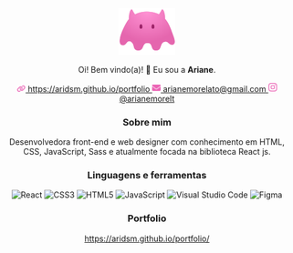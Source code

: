 <div style="text-align: center;">
<img src='https://github.com/aridsm/aridsm/blob/main/logo.svg' alt='logo' width='100px' margin='0 auto'/>

Oi! Bem vindo(a)! 👋
Eu sou a **Ariane**.
  
<a href='https://aridsm.github.io/portfolio/' display='block'>
<img src='https://github.com/aridsm/aridsm/blob/main/website.svg' width='15px' display='inline-block'/>
  https://aridsm.github.io/portfolio
</a>  
  
<a href='mailto:arianemorelato@gmail.com'>
<img src='https://github.com/aridsm/aridsm/blob/main/email.svg' width='15px' display='inline-block'/> 
  arianemorelato@gmail.com
</a>  
  
<a href='https://www.instagram.com/arianemorelt/'>
<img src='https://github.com/aridsm/aridsm/blob/main/instagram.svg' width='15px' display='inline-block' margin-right: '20px'/>
  @arianemorelt
</a>
  
### Sobre mim
Desenvolvedora front-end e web designer com conhecimento em HTML, CSS, JavaScript, Sass e atualmente focada na biblioteca React js.

### Linguagens e ferramentas

![React](https://img.shields.io/badge/react-%2320232a.svg?style=for-the-badge&logo=react&logoColor=%2361DAFB)
![CSS3](https://img.shields.io/badge/css3-%231572B6.svg?style=for-the-badge&logo=css3&logoColor=white)
![HTML5](https://img.shields.io/badge/html5-%23E34F26.svg?style=for-the-badge&logo=html5&logoColor=white)
![JavaScript](https://img.shields.io/badge/javascript-%23323330.svg?style=for-the-badge&logo=javascript&logoColor=%23F7DF1E)
![Visual Studio Code](https://img.shields.io/badge/Visual%20Studio%20Code-0078d7.svg?style=for-the-badge&logo=visual-studio-code&logoColor=white)
![Figma](https://img.shields.io/badge/figma-%23F24E1E.svg?style=for-the-badge&logo=figma&logoColor=white)


### Portfolio

https://aridsm.github.io/portfolio/
</div>
